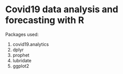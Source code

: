 # Covid19 data analysis and forecasting with R

Packages used:

1. covid19.analytics
2. dplyr
3. prophet
4. lubridate
5. ggplot2
